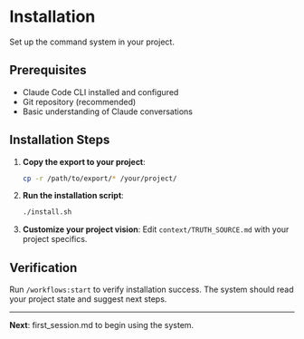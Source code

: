 # Installation

Set up the command system in your project.

## Prerequisites

- Claude Code CLI installed and configured
- Git repository (recommended)
- Basic understanding of Claude conversations

## Installation Steps

1. **Copy the export to your project**:
   ```bash
   cp -r /path/to/export/* /your/project/
   ```

2. **Run the installation script**:
   ```bash
   ./install.sh
   ```

3. **Customize your project vision**:
   Edit `context/TRUTH_SOURCE.md` with your project specifics.

## Verification

Run `/workflows:start` to verify installation success. The system should read your project state and suggest next steps.

---

**Next**: first_session.md to begin using the system.